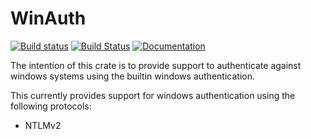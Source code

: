 WinAuth
=======

[![Build status](https://ci.appveyor.com/api/projects/status/6k1vuhlg2qg5iqw5/branch/master?svg=true)](https://ci.appveyor.com/project/steffengy/winauth-rs/branch/master)
[![Build Status](https://travis-ci.org/steffengy/winauth-rs.svg?branch=master)](https://travis-ci.org/steffengy/winauth-rs)
[![Documentation](https://docs.rs/winauth/badge.svg)](https://docs.rs/winauth)  

The intention of this crate is to provide support to authenticate against windows systems using
the builtin windows authentication.

This currently provides support for windows authentication using the following protocols:
- NTLMv2

